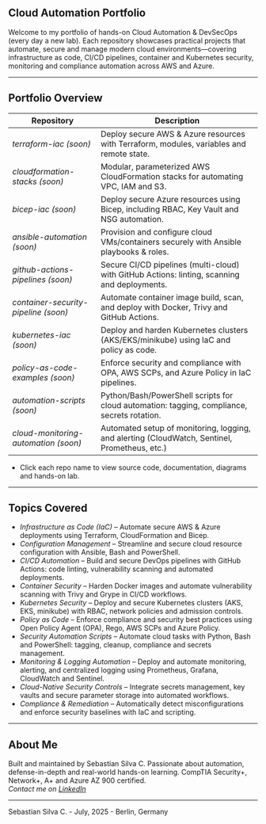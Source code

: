 ## Cloud Automation Portfolio

Welcome to my portfolio of hands-on Cloud Automation & DevSecOps (every day a new lab). Each repository showcases practical projects that automate, secure and manage modern cloud environments—covering infrastructure as code, CI/CD pipelines, container and Kubernetes security, monitoring and compliance automation across AWS and Azure.

---

## Portfolio Overview

| Repository                            | Description                                                                                   |
|---------------------------------------|-----------------------------------------------------------------------------------------------|
| *terraform-iac (soon)*                | Deploy secure AWS & Azure resources with Terraform, modules, variables and remote state.      |
| *cloudformation-stacks (soon)*        | Modular, parameterized AWS CloudFormation stacks for automating VPC, IAM and S3.              |
| *bicep-iac (soon)*                    | Deploy secure Azure resources using Bicep, including RBAC, Key Vault and NSG automation.      |
| *ansible-automation (soon)*           | Provision and configure cloud VMs/containers securely with Ansible playbooks & roles.         |
| *github-actions-pipelines (soon)*     | Secure CI/CD pipelines (multi-cloud) with GitHub Actions: linting, scanning and deployments.  |
| *container-security-pipeline (soon)*  | Automate container image build, scan, and deploy with Docker, Trivy and GitHub Actions.       |
| *kubernetes-iac (soon)*               | Deploy and harden Kubernetes clusters (AKS/EKS/minikube) using IaC and policy as code.        |
| *policy-as-code-examples (soon)*      | Enforce security and compliance with OPA, AWS SCPs, and Azure Policy in IaC pipelines.        |
| *automation-scripts (soon)*           | Python/Bash/PowerShell scripts for cloud automation: tagging, compliance, secrets rotation.   |
| *cloud-monitoring-automation (soon)*  | Automated setup of monitoring, logging, and alerting (CloudWatch, Sentinel, Prometheus, etc.) |

* Click each repo name to view source code, documentation, diagrams and hands-on lab.

---

## Topics Covered

- *Infrastructure as Code (IaC)* – Automate secure AWS & Azure deployments using Terraform, CloudFormation and Bicep.
- *Configuration Management* – Streamline and secure cloud resource configuration with Ansible, Bash and PowerShell.
- *CI/CD Automation* – Build and secure DevOps pipelines with GitHub Actions: code linting, vulnerability scanning and automated deployments.
- *Container Security* – Harden Docker images and automate vulnerability scanning with Trivy and Grype in CI/CD workflows.
- *Kubernetes Security* – Deploy and secure Kubernetes clusters (AKS, EKS, minikube) with RBAC, network policies and admission controls.
- *Policy as Code* – Enforce compliance and security best practices using Open Policy Agent (OPA), Rego, AWS SCPs and Azure Policy.
- *Security Automation Scripts* – Automate cloud tasks with Python, Bash and PowerShell: tagging, cleanup, compliance and secrets management.
- *Monitoring & Logging Automation* – Deploy and automate monitoring, alerting, and centralized logging using Prometheus, Grafana, CloudWatch and Sentinel.
- *Cloud-Native Security Controls* – Integrate secrets management, key vaults and secure parameter storage into automated workflows.
- *Compliance & Remediation* – Automatically detect misconfigurations and enforce security baselines with IaC and scripting.

---

## About Me

Built and maintained by Sebastian Silva C. Passionate about automation, defense-in-depth and real-world hands-on learning. 
CompTIA Security+, Network+, A+ and Azure AZ 900 certified.   
*Contact me on [LinkedIn](https://www.linkedin.com/in/sebastiansilc)*

---

Sebastian Silva C. - July, 2025 - Berlin, Germany
